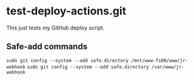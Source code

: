 # test-deploy-actions.git

This just tests my GitHub deploy script.

## Safe-add commands

`sudo git config --system --add safe.directory /mnt/www-fs00/www/jr-webhook`
`sudo git config --system --add safe.directory /var/www/jr-webhook`


